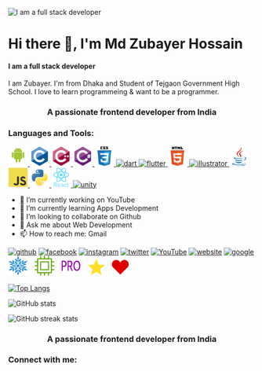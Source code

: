![I am a full stack developer](https://scontent.fdac24-1.fna.fbcdn.net/v/t39.30808-6/277093267_666411134603012_6090263682353068594_n.png?stp=dst-png_s960x960&_nc_cat=102&ccb=1-6&_nc_sid=e3f864&_nc_eui2=AeF5d5go-w4vt-i4LDRMcS-ekpA_wImBhIaSkD_AiYGEhlBdzpolOuMe2xWrS4td6f9yrm4Pt6JbVhY1F9Etpkk-&_nc_ohc=ShWYd2lf44YAX8GnIHp&tn=X38TGEZaURiLzqnm&_nc_ht=scontent.fdac24-1.fna&oh=00_AT8w-jr_d11E9yRT0vOUUxKCqEi6sKZoGy76sVq6tP4ebA&oe=62840786)

# Hi there 👋, I'm Md Zubayer Hossain
#### I am a full stack developer

I am Zubayer. I'm from Dhaka and Student of Tejgaon Government High School. I love to learn programmeing & want to be a programmer.

<h3 align="center">A passionate frontend developer from India</h3>


<h3 align="left">Languages and Tools:</h3>
<p align="left"> <a href="https://developer.android.com" target="_blank" rel="noreferrer"> <img src="https://raw.githubusercontent.com/devicons/devicon/master/icons/android/android-original-wordmark.svg" alt="android" width="40" height="40"/> </a> <a href="https://www.cprogramming.com/" target="_blank" rel="noreferrer"> <img src="https://raw.githubusercontent.com/devicons/devicon/master/icons/c/c-original.svg" alt="c" width="40" height="40"/> </a> <a href="https://www.w3schools.com/cpp/" target="_blank" rel="noreferrer"> <img src="https://raw.githubusercontent.com/devicons/devicon/master/icons/cplusplus/cplusplus-original.svg" alt="cplusplus" width="40" height="40"/> </a> <a href="https://www.w3schools.com/cs/" target="_blank" rel="noreferrer"> <img src="https://raw.githubusercontent.com/devicons/devicon/master/icons/csharp/csharp-original.svg" alt="csharp" width="40" height="40"/> </a> <a href="https://www.w3schools.com/css/" target="_blank" rel="noreferrer"> <img src="https://raw.githubusercontent.com/devicons/devicon/master/icons/css3/css3-original-wordmark.svg" alt="css3" width="40" height="40"/> </a> <a href="https://dart.dev" target="_blank" rel="noreferrer"> <img src="https://www.vectorlogo.zone/logos/dartlang/dartlang-icon.svg" alt="dart" width="40" height="40"/> </a> <a href="https://flutter.dev" target="_blank" rel="noreferrer"> <img src="https://www.vectorlogo.zone/logos/flutterio/flutterio-icon.svg" alt="flutter" width="40" height="40"/> </a> <a href="https://www.w3.org/html/" target="_blank" rel="noreferrer"> <img src="https://raw.githubusercontent.com/devicons/devicon/master/icons/html5/html5-original-wordmark.svg" alt="html5" width="40" height="40"/> </a> <a href="https://www.adobe.com/in/products/illustrator.html" target="_blank" rel="noreferrer"> <img src="https://www.vectorlogo.zone/logos/adobe_illustrator/adobe_illustrator-icon.svg" alt="illustrator" width="40" height="40"/> </a> <a href="https://www.java.com" target="_blank" rel="noreferrer"> <img src="https://raw.githubusercontent.com/devicons/devicon/master/icons/java/java-original.svg" alt="java" width="40" height="40"/> </a> <a href="https://developer.mozilla.org/en-US/docs/Web/JavaScript" target="_blank" rel="noreferrer"> <img src="https://raw.githubusercontent.com/devicons/devicon/master/icons/javascript/javascript-original.svg" alt="javascript" width="40" height="40"/> </a> <a href="https://www.python.org" target="_blank" rel="noreferrer"> <img src="https://raw.githubusercontent.com/devicons/devicon/master/icons/python/python-original.svg" alt="python" width="40" height="40"/> </a> <a href="https://reactjs.org/" target="_blank" rel="noreferrer"> <img src="https://raw.githubusercontent.com/devicons/devicon/master/icons/react/react-original-wordmark.svg" alt="react" width="40" height="40"/> </a> <a href="https://unity.com/" target="_blank" rel="noreferrer"> <img src="https://www.vectorlogo.zone/logos/unity3d/unity3d-icon.svg" alt="unity" width="40" height="40"/> </a> </p>


- 🔭 I’m currently working on YouTube 
- 🌱 I’m currently learning Apps Development 
- 👯 I’m looking to collaborate on Github 
- 💬 Ask me about Web Development 
- 📫 How to reach me: Gmail 

[<img src='https://cdn.jsdelivr.net/npm/simple-icons@3.0.1/icons/github.svg' alt='github' height='40'>](https://github.com/mdzubayerhossain)  [<img src='https://cdn.jsdelivr.net/npm/simple-icons@3.0.1/icons/facebook.svg' alt='facebook' height='40'>](https://www.facebook.com/https://www.facebook.com/md.zubayeralvishopnil)  [<img src='https://cdn.jsdelivr.net/npm/simple-icons@3.0.1/icons/instagram.svg' alt='instagram' height='40'>](https://www.instagram.com/https://www.instagram.com/_md_zubayer_//)  [<img src='https://cdn.jsdelivr.net/npm/simple-icons@3.0.1/icons/twitter.svg' alt='twitter' height='40'>](https://twitter.com/https://twitter.com/MdZubayer6957)  [<img src='https://cdn.jsdelivr.net/npm/simple-icons@3.0.1/icons/youtube.svg' alt='YouTube' height='40'>](https://www.youtube.com/channel/https://www.youtube.com/channel/UCCGZq4wKxRkkOCMuJia-0DQ)  [<img src='https://cdn.jsdelivr.net/npm/simple-icons@3.0.1/icons/icloud.svg' alt='website' height='40'>](http://zubayer.unaux.com/)  [<img src='https://cdn.jsdelivr.net/npm/simple-icons@3.0.1/icons/google.svg' alt='google' height='40'>](zubayerhossain.1zihad1@gmail.com)  
<a href='https://archiveprogram.github.com/'><img src='https://raw.githubusercontent.com/acervenky/animated-github-badges/master/assets/acbadge.gif' width='40' height='40'></a> <a href='https://docs.github.com/en/developers'><img src='https://raw.githubusercontent.com/acervenky/animated-github-badges/master/assets/devbadge.gif' width='40' height='40'></a> <a href='https://github.com/pricing'><img src='https://raw.githubusercontent.com/acervenky/animated-github-badges/master/assets/pro.gif' width='40' height='40'></a> <a href='https://stars.github.com/'><img src='https://raw.githubusercontent.com/acervenky/animated-github-badges/master/assets/starbadge.gif' width='35' height='35'></a> <a href='https://docs.github.com/en/github/supporting-the-open-source-community-with-github-sponsors'><img src='https://raw.githubusercontent.com/acervenky/animated-github-badges/master/assets/sponsorbadge.gif' width='35' height='35'></a> 

[![Top Langs](https://github-readme-stats.vercel.app/api/top-langs/?username=mdzubayerhossain)](https://github.com/anuraghazra/github-readme-stats)

![GitHub stats](https://github-readme-stats.vercel.app/api?username=mdzubayerhossain&show_icons=true)  

![GitHub streak stats](https://github-readme-streak-stats.herokuapp.com/?user=mdzubayerhossain)  


<h3 align="center">A passionate frontend developer from India</h3>

<h3 align="left">Connect with me:</h3>
<p align="left">
</p>

